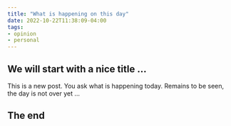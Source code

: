 ```yaml
---
title: "What is happening on this day"
date: 2022-10-22T11:38:09-04:00
tags:
- opinion
- personal
---
```


## We will start with a nice title ...

This is a new post. You ask what is happening today. Remains to be seen,
the day is not over yet ...

## The end
